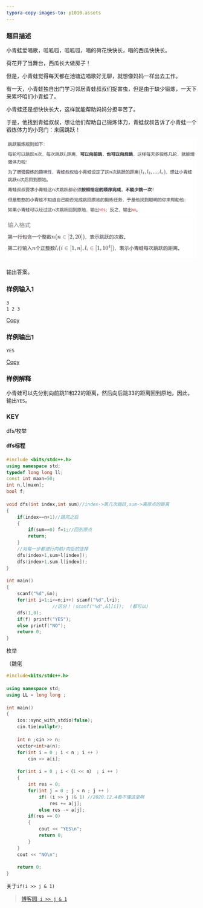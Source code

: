 ```yaml
---
typora-copy-images-to: p1010.assets
---
```


### 题目描述

小青蛙爱唱歌，呱呱呱，呱呱呱，唱的荷花快快长，唱的西瓜快快长。

荷花开了当舞台，西瓜长大做房子！

但是，小青蛙觉得每天都在池塘边唱歌好无聊，就想像妈妈一样出去工作。

有一天，小青蛙独自出门学习邻居青蛙叔叔们捉害虫，但是由于缺少锻炼，一天下来累坏咱们小青蛙了。

小青蛙还是想快快长大，这样就能帮助妈妈分担辛苦了。

于是，他找到青蛙叔叔，想让他们帮助自己锻炼体力，青蛙叔叔告诉了小青蛙一个锻炼体力的小窍门：来回跳跃！

<img src="p1010.assets/D7Y%7DMWTQ1@%5DU54MKCT%60%5DRR.png" alt="img" style="zoom:200%;" />

 <img src="p1010.assets/KK1%7D0BY%7DHEVW4W%25CFC2DJ.png" alt="img" style="zoom: 200%;" />

###  

输出答案。

### 样例输入1

```none
3
1 2 3
```

[Copy](javascript:;)

### 样例输出1

```none
YES
```

[Copy](javascript:;)

### 样例解释

小青蛙可以先分别向前跳11和22的距离，然后向后跳33的距离回到原地，因此，输出`YES`。



### KEY

dfs/枚举

#### dfs标程

~~~c++
#include <bits/stdc++.h>
using namespace std;
typedef long long ll;
const int maxn=50;
int n,l[maxn];
bool f;

void dfs(int index,int sum)//index->第几次跳跃,sum->离原点的距离
{
	if(index==n+1)//跳完之后
	{
		if(sum==0) f=1;//回到原点
		return;
	}
    //对每一步都进行向前/向后的选择
	dfs(index+1,sum+l[index]);
	dfs(index+1,sum-l[index]);
}

int main()
{
	scanf("%d",&n);
	for(int i=1;i<=n;i++) scanf("%d",l+i);
    			 //区分！！scanf("%d",&l[i]);  (都可以)
	dfs(1,0);
	if(f) printf("YES");
	else printf("NO");	
	return 0;
}

~~~

枚举

（魏佬

~~~c++
#include<bits/stdc++.h>

using namespace std;
using LL = long long ;

int main()
{
	ios::sync_with_stdio(false);
	cin.tie(nullptr);
	
	int n ;cin >> n;
	vector<int>a(n);
	for(int i = 0 ; i < n ; i ++ )
		cin >> a[i];
	
	for(int i = 0 ; i <（1 << n） ; i ++ )
	{
		int res = 0;
		for(int j = 0 ; j < n ; j ++ )
			if( (i >> j )& 1) //2020.12.4看不懂这里啊
				res += a[j];
			else res -= a[j];
		if(res == 0)
		{
			cout << "YES\n";
			return 0;
		}
	}	
	cout << "NO\n";
		
	return 0;
}

~~~

关于`if(i >> j & 1)`

>[博客园` i >> j & 1`](https://www.cnblogs.com/lhjc/p/15429038.html)

